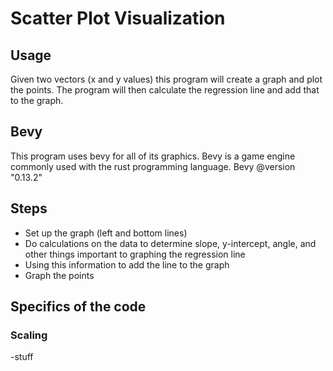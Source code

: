 # Scatter Plot Visualization

## Usage
Given two vectors (x and y values) this program will create a graph and plot the points.
The program will then calculate the regression line and add that to the graph.

## Bevy
This program uses bevy for all of its graphics. Bevy is a game engine commonly used with the rust programming language. 
Bevy @version "0.13.2"

## Steps 
- Set up the graph (left and bottom lines)
- Do calculations on the data to determine slope, y-intercept, angle, and other things important to graphing the regression line
- Using this information to add the line to the graph
- Graph the points

## Specifics of the code
### Scaling
-stuff

